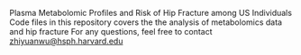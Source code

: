 Plasma Metabolomic Profiles and Risk of Hip Fracture among US Individuals 
Code files in this repository covers the the analysis of metabolomics data and hip fracture
For any questions, feel free to contact zhiyuanwu@hsph.harvard.edu
